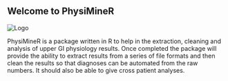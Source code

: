 ## Welcome to PhysiMineR
![Logo](/home/rstudio/PhysiMineR/img/PhysiiMineRLogo.png)


PhysiMineR is a package written in R to help in the extraction, cleaning and analysis of upper GI physiology results. Once completed the package will provide the ability to extract results from a series of file formats and then clean the results so that diagnoses can be automated from the raw numbers. It should also be able to give cross patient analyses.

